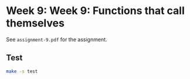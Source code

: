 # Week 9: Week 9: Functions that call themselves

See `assignment-9.pdf` for the assignment.

## Test
```bash
make -s test
```
